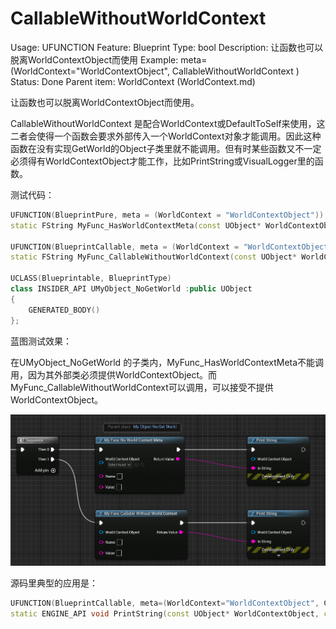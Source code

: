 # CallableWithoutWorldContext

Usage: UFUNCTION
Feature: Blueprint
Type: bool
Description: 让函数也可以脱离WorldContextObject而使用
Example: meta=(WorldContext="WorldContextObject", CallableWithoutWorldContext ) 
Status: Done
Parent item: WorldContext (WorldContext.md)

让函数也可以脱离WorldContextObject而使用。

CallableWithoutWorldContext 是配合WorldContext或DefaultToSelf来使用，这二者会使得一个函数会要求外部传入一个WorldContext对象才能调用。因此这种函数在没有实现GetWorld的Object子类里就不能调用。但有时某些函数又不一定必须得有WorldContextObject才能工作，比如PrintString或VisualLogger里的函数。

测试代码：

```cpp
UFUNCTION(BlueprintPure, meta = (WorldContext = "WorldContextObject"))
static FString MyFunc_HasWorldContextMeta(const UObject* WorldContextObject, FString name, FString value);

UFUNCTION(BlueprintCallable, meta = (WorldContext = "WorldContextObject",CallableWithoutWorldContext))
static FString MyFunc_CallableWithoutWorldContext(const UObject* WorldContextObject, FString name, FString value);

UCLASS(Blueprintable, BlueprintType)
class INSIDER_API UMyObject_NoGetWorld :public UObject
{
	GENERATED_BODY()
};
```

蓝图测试效果：

在UMyObject_NoGetWorld 的子类内，MyFunc_HasWorldContextMeta不能调用，因为其外部类必须提供WorldContextObject。而MyFunc_CallableWithoutWorldContext可以调用，可以接受不提供WorldContextObject。

![Untitled](CallableWithoutWorldContext/Untitled.png)

源码里典型的应用是：

```cpp
UFUNCTION(BlueprintCallable, meta=(WorldContext="WorldContextObject", CallableWithoutWorldContext, Keywords = "log print", AdvancedDisplay = "2", DevelopmentOnly), Category="Development")
static ENGINE_API void PrintString(const UObject* WorldContextObject, const FString& InString = FString(TEXT("Hello")), bool bPrintToScreen = true, bool bPrintToLog = true, FLinearColor TextColor = FLinearColor(0.0f, 0.66f, 1.0f), float Duration = 2.f, const FName Key = NAME_None);
```